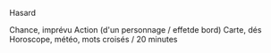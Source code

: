 Hasard

Chance, imprévu
Action (d'un personnage / effetde bord)
Carte, dés
Horoscope, météo, mots croisés / 20 minutes